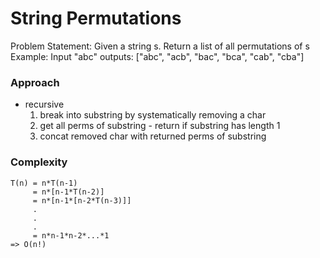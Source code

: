 # String Permutations

Problem Statement: Given a string s. Return a list of all permutations of s
Example: Input "abc" outputs: ["abc", "acb", "bac", "bca", "cab", "cba"]

### Approach
- recursive 
  1. break into substring by systematically removing a char
  2. get all perms of substring - return if substring has length 1
  3. concat removed char with returned perms of substring

### Complexity
```
T(n) = n*T(n-1)
     = n*[n-1*T(n-2)]
     = n*[n-1*[n-2*T(n-3)]]
     .
     .
     .
     = n*n-1*n-2*...*1
=> O(n!)
```
